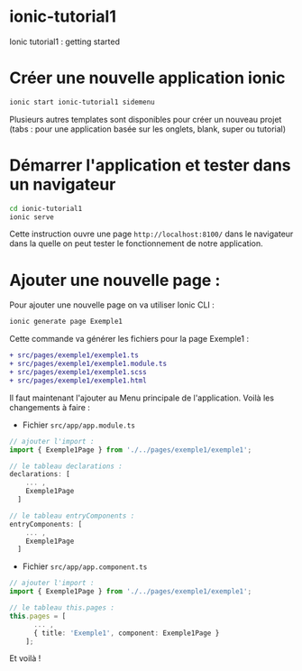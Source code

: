 # ionic-tutorial1
Ionic tutorial1 : getting started

# Créer une nouvelle application ionic
```sh
ionic start ionic-tutorial1 sidemenu
```
Plusieurs autres templates sont disponibles pour créer un nouveau projet (tabs : pour une application basée sur les onglets, blank, super ou tutorial)

# Démarrer l'application et tester dans un navigateur
```sh
cd ionic-tutorial1
ionic serve
```
Cette instruction ouvre une page `http://localhost:8100/` dans le navigateur dans la quelle on peut tester le fonctionnement de notre application.

# Ajouter une nouvelle page :
Pour ajouter une nouvelle page on va utiliser Ionic CLI :
```sh
ionic generate page Exemple1
```
Cette commande va générer les fichiers pour la page Exemple1 :
```diff
+ src/pages/exemple1/exemple1.ts
+ src/pages/exemple1/exemple1.module.ts
+ src/pages/exemple1/exemple1.scss
+ src/pages/exemple1/exemple1.html
```
Il faut maintenant l'ajouter au Menu principale de l'application. Voilà les changements à faire : 

- Fichier `src/app/app.module.ts`
```ts
// ajouter l'import :
import { Exemple1Page } from './../pages/exemple1/exemple1';

// le tableau declarations :
declarations: [
    ... ,
    Exemple1Page
  ]

// le tableau entryComponents :
entryComponents: [
    ... ,
    Exemple1Page
  ]  
```
- Fichier `src/app/app.component.ts`
```ts
// ajouter l'import :
import { Exemple1Page } from './../pages/exemple1/exemple1';

// le tableau this.pages :
this.pages = [
      ... ,
      { title: 'Exemple1', component: Exemple1Page }
    ];
```
Et voilà ! 
